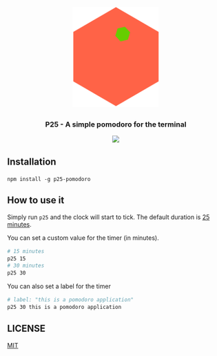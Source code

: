 <h1 align="center">
  <br>
  <img src="https://raw.githubusercontent.com/thassiov/p25/master/logo.png" alt="p25" width="200">
</h1>

<h3 align="center">P25 - A simple pomodoro for the terminal</h3>

<p align="center">
<img src="https://circleci.com/gh/thassiov/p25.svg?style=svg">
</p>

## Installation

`npm install -g p25-pomodoro`

## How to use it

Simply run `p25` and the clock will start to tick. The default duration is [25 minutes](https://en.wikipedia.org/wiki/Pomodoro_Technique).

You can set a custom value for the timer (in minutes).

```bash
# 15 minutes
p25 15
# 30 minutes
p25 30
```

You can also set a label for the timer

```bash
# label: "this is a pomodoro application"
p25 30 this is a pomodoro application
```

## LICENSE
[MIT](LICENSE.md)
